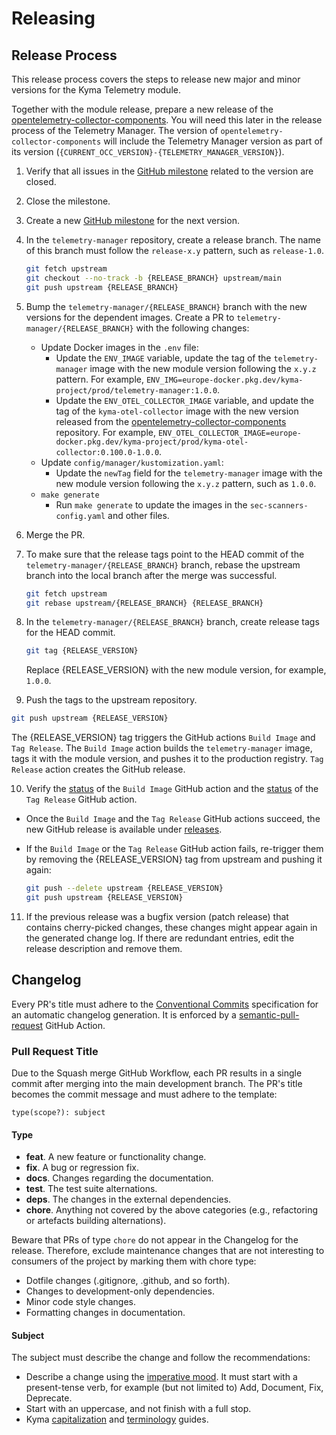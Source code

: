 # Releasing

## Release Process

This release process covers the steps to release new major and minor versions for the Kyma Telemetry module.

Together with the module release, prepare a new release of the [opentelemetry-collector-components](https://github.com/kyma-project/opentelemetry-collector-components). You will need this later in the release process of the Telemetry Manager. The version of `opentelemetry-collector-components` will include the Telemetry Manager version as part of its version (`{CURRENT_OCC_VERSION}-{TELEMETRY_MANAGER_VERSION}`).

1. Verify that all issues in the [GitHub milestone](https://github.com/kyma-project/telemetry-manager/milestones) related to the version are closed.

2. Close the milestone.

3. Create a new [GitHub milestone](https://github.com/kyma-project/telemetry-manager/milestones) for the next version.

4. In the `telemetry-manager` repository, create a release branch.
   The name of this branch must follow the `release-x.y` pattern, such as `release-1.0`.

   ```bash
   git fetch upstream
   git checkout --no-track -b {RELEASE_BRANCH} upstream/main
   git push upstream {RELEASE_BRANCH}
   ```

5. Bump the `telemetry-manager/{RELEASE_BRANCH}` branch with the new versions for the dependent images.
   Create a PR to `telemetry-manager/{RELEASE_BRANCH}` with the following changes:
   - Update Docker images in the `.env` file:
      - Update the `ENV_IMAGE` variable, update the tag of the `telemetry-manager` image with the new module version following the `x.y.z` pattern. For example, `ENV_IMG=europe-docker.pkg.dev/kyma-project/prod/telemetry-manager:1.0.0`.
      - Update the `ENV_OTEL_COLLECTOR_IMAGE` variable, and update the tag of the `kyma-otel-collector` image with the new version released from the [opentelemetry-collector-components](https://github.com/kyma-project/opentelemetry-collector-components) repository. For example, `ENV_OTEL_COLLECTOR_IMAGE=europe-docker.pkg.dev/kyma-project/prod/kyma-otel-collector:0.100.0-1.0.0`.
   - Update `config/manager/kustomization.yaml`:
      - Update the `newTag` field for the `telemetry-manager` image with the new module version following the `x.y.z` pattern, such as `1.0.0`.
   - `make generate`
      - Run `make generate` to update the images in the `sec-scanners-config.yaml` and other files.

6. Merge the PR.

7. To make sure that the release tags point to the HEAD commit of the `telemetry-manager/{RELEASE_BRANCH}` branch, rebase the upstream branch into the local branch after the merge was successful.

   ```bash
   git fetch upstream
   git rebase upstream/{RELEASE_BRANCH} {RELEASE_BRANCH}
   ```

8. In the `telemetry-manager/{RELEASE_BRANCH}` branch, create release tags for the HEAD commit.

   ```bash
   git tag {RELEASE_VERSION}
   ```

   Replace {RELEASE_VERSION} with the new module version, for example, `1.0.0`.

9.  Push the tags to the upstream repository.

   ```bash
   git push upstream {RELEASE_VERSION}
   ```

   The {RELEASE_VERSION} tag triggers the GitHub actions `Build Image` and `Tag Release`. The `Build Image` action builds the `telemetry-manager` image, tags it with the module version, and pushes it to the production registry. `Tag Release` action creates the GitHub release.

10. Verify the [status](https://github.com/kyma-project/telemetry-manager/actions/workflows/build-image.yml) of the `Build Image` GitHub action and the [status](https://github.com/kyma-project/telemetry-manager/actions/workflows/tag-release.yml) of the `Tag Release` GitHub action.
   - Once the `Build Image` and the `Tag Release` GitHub actions succeed, the new GitHub release is available under [releases](https://github.com/kyma-project/telemetry-manager/releases).
   - If the `Build Image` or the `Tag Release` GitHub action fails, re-trigger them by removing the {RELEASE_VERSION} tag from upstream and pushing it again:

     ```bash
     git push --delete upstream {RELEASE_VERSION}
     git push upstream {RELEASE_VERSION}
     ```

11. If the previous release was a bugfix version (patch release) that contains cherry-picked changes, these changes might appear again in the generated change log. If there are redundant entries, edit the release description and remove them.

## Changelog

Every PR's title must adhere to the [Conventional Commits](https://www.conventionalcommits.org/en/v1.0.0/) specification for an automatic changelog generation. It is enforced by a [semantic-pull-request](https://github.com/marketplace/actions/semantic-pull-request) GitHub Action.

### Pull Request Title

Due to the Squash merge GitHub Workflow, each PR results in a single commit after merging into the main development branch. The PR's title becomes the commit message and must adhere to the template:

`type(scope?): subject`

#### Type

- **feat**. A new feature or functionality change.
- **fix**. A bug or regression fix.
- **docs**. Changes regarding the documentation.
- **test**. The test suite alternations.
- **deps**. The changes in the external dependencies.
- **chore**. Anything not covered by the above categories (e.g., refactoring or artefacts building alternations).

Beware that PRs of type `chore` do not appear in the Changelog for the release. Therefore, exclude maintenance changes that are not interesting to consumers of the project by marking them with chore type:

- Dotfile changes (.gitignore, .github, and so forth).
- Changes to development-only dependencies.
- Minor code style changes.
- Formatting changes in documentation.

#### Subject

The subject must describe the change and follow the recommendations:

- Describe a change using the [imperative mood](https://en.wikipedia.org/wiki/Imperative_mood).  It must start with a present-tense verb, for example (but not limited to) Add, Document, Fix, Deprecate.
- Start with an uppercase, and not finish with a full stop.
- Kyma [capitalization](https://github.com/kyma-project/community/blob/main/docs/guidelines/content-guidelines/02-style-and-terminology.md#capitalization) and [terminology](https://github.com/kyma-project/community/blob/main/docs/guidelines/content-guidelines/02-style-and-terminology.md#terminology) guides.
